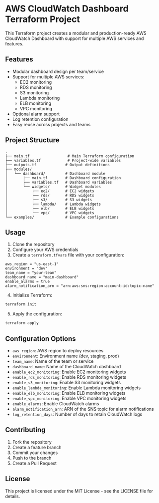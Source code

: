 # AWS CloudWatch Dashboard Terraform Project

This Terraform project creates a modular and production-ready AWS CloudWatch Dashboard with support for multiple AWS services and features.

## Features

- Modular dashboard design per team/service
- Support for multiple AWS services:
  - EC2 monitoring
  - RDS monitoring
  - S3 monitoring
  - Lambda monitoring
  - ELB monitoring
  - VPC monitoring
- Optional alarm support
- Log retention configuration
- Easy reuse across projects and teams

## Project Structure

```
.
├── main.tf                 # Main Terraform configuration
├── variables.tf            # Project-wide variables
├── outputs.tf             # Output definitions
├── modules/
│   └── dashboard/         # Dashboard module
│       ├── main.tf        # Dashboard configuration
│       ├── variables.tf   # Dashboard variables
│       └── widgets/       # Widget modules
│           ├── ec2/       # EC2 widgets
│           ├── rds/       # RDS widgets
│           ├── s3/        # S3 widgets
│           ├── lambda/    # Lambda widgets
│           ├── elb/       # ELB widgets
│           └── vpc/       # VPC widgets
└── examples/              # Example configurations
```

## Usage

1. Clone the repository
2. Configure your AWS credentials
3. Create a `terraform.tfvars` file with your configuration:

```hcl
aws_region = "us-east-1"
environment = "dev"
team_name = "your-team"
dashboard_name = "main-dashboard"
enable_alarms = true
alarm_notification_arn = "arn:aws:sns:region:account-id:topic-name"
```

4. Initialize Terraform:
```bash
terraform init
```

5. Apply the configuration:
```bash
terraform apply
```

## Configuration Options

- `aws_region`: AWS region to deploy resources
- `environment`: Environment name (dev, staging, prod)
- `team_name`: Name of the team or service
- `dashboard_name`: Name of the CloudWatch dashboard
- `enable_ec2_monitoring`: Enable EC2 monitoring widgets
- `enable_rds_monitoring`: Enable RDS monitoring widgets
- `enable_s3_monitoring`: Enable S3 monitoring widgets
- `enable_lambda_monitoring`: Enable Lambda monitoring widgets
- `enable_elb_monitoring`: Enable ELB monitoring widgets
- `enable_vpc_monitoring`: Enable VPC monitoring widgets
- `enable_alarms`: Enable CloudWatch alarms
- `alarm_notification_arn`: ARN of the SNS topic for alarm notifications
- `log_retention_days`: Number of days to retain CloudWatch logs

## Contributing

1. Fork the repository
2. Create a feature branch
3. Commit your changes
4. Push to the branch
5. Create a Pull Request

## License

This project is licensed under the MIT License - see the LICENSE file for details. 